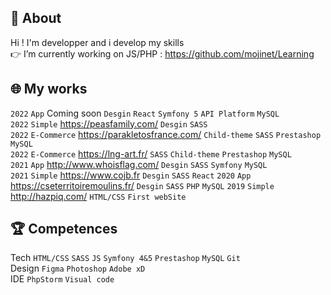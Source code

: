 ## 🎯 About
Hi ! I'm developper and i develop my skills  
👉 I’m currently working on JS/PHP : https://github.com/mojinet/Learning

## 🌐 My works
```2022``` ```App```  Coming soon   ```Desgin``` ```React``` ```Symfony 5``` ```API Platform```  ```MySQL```  
```2022``` ```Simple``` https://peasfamily.com/  ```Desgin``` ```SASS```  
```2022``` ```E-Commerce```  https://parakletosfrance.com/   ```Child-theme``` ```SASS``` ```Prestashop``` ```MySQL```  
```2022``` ```E-Commerce``` https://lng-art.fr/ ```SASS``` ```Child-theme``` ```Prestashop``` ```MySQL```  
```2021``` ```App``` http://www.whoisflag.com/ ```Desgin``` ```SASS``` ```Symfony``` ```MySQL```  
```2021``` ```Simple``` https://www.cojb.fr ```Desgin``` ```SASS``` ```React``` 
```2020``` ```App``` https://cseterritoiremoulins.fr/ ```Desgin``` ```SASS``` ```PHP``` ```MySQL``` 
```2019``` ```Simple``` http://hazpiq.com/  ```HTML/CSS``` ```First webSite```

## 🏆 Competences
Tech ```HTML/CSS``` ```SASS``` ```JS``` ```Symfony 4&5``` ```Prestashop```  ```MySQL``` ```Git```  
Design ```Figma``` ```Photoshop``` ```Adobe xD```   
IDE ```PhpStorm``` ```Visual code``` 

<!--
**mojinet/mojinet** is a ✨ _special_ ✨ repository because its `README.md` (this file) appears on your GitHub profile.
Here are some ideas to get you started:
- 🔭 I’m currently working on ...
- 🌱 I’m currently learning ...
- 👯 I’m looking to collaborate on ...
- 🤔 I’m looking for help with ...
- 💬 Ask me about ...
- 📫 How to reach me: ...
- 😄 Pronouns: ...
- ⚡ Fun fact: ...
-->
